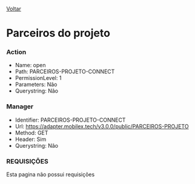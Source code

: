 [Voltar](../../wikipedia.md)
# Parceiros do projeto
### Action
- Name: open
- Path: PARCEIROS-PROJETO-CONNECT
- PermissionLevel: 1
- Parameters: Não
- Querystring: Não

### Manager
- Identifier: PARCEIROS-PROJETO-CONNECT
- Url: https://adapter.mobilex.tech/v3.0.0/public/PARCEIROS-PROJETO
- Method: GET
- Header: Sim
- Querystring: Não

### REQUISIÇÕES
Esta pagina não possui requisições